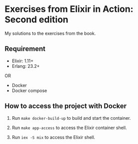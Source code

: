 # Exercises from Elixir in Action: Second edition

My solutions to the exercises from the book.

## Requirement

- Elixir: 1.11+
- Erlang: 23.2+

OR

- Docker
- Docker compose

## How to access the project with Docker

1. Run `make docker-build-up` to build and start the container.

2. Run `make app-access` to access the Elixir container shell.

3. Run `iex -S mix` to access the Elixir shell.

